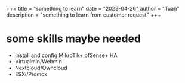 +++
title = "something to learn"
date = "2023-04-26"
author = "Tuan"
description = "something to learn from customer request"
+++

# some skills maybe needed

- Install and config MikroTik+ pfSense+ HA
- Virtualmin/Webmin
- Nextcloud/Owncloud
- ESXi/Promox
